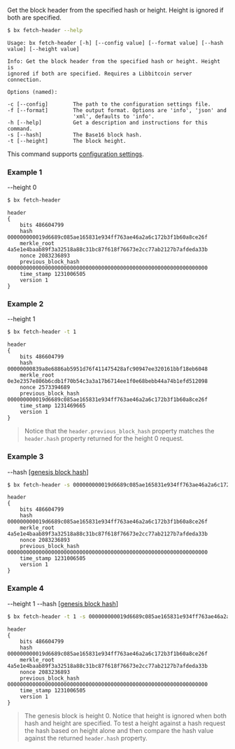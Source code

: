 Get the block header from the specified hash or height. Height is ignored if both are specified.
```sh
$ bx fetch-header --help
```
```
Usage: bx fetch-header [-h] [--config value] [--format value] [--hash
value] [--height value]

Info: Get the block header from the specified hash or height. Height is
ignored if both are specified. Requires a Libbitcoin server connection.

Options (named):

-c [--config]        The path to the configuration settings file.
-f [--format]        The output format. Options are 'info', 'json' and
                     'xml', defaults to 'info'.
-h [--help]          Get a description and instructions for this command.
-s [--hash]          The Base16 block hash.
-t [--height]        The block height.
```
This command supports [configuration settings](Configuration-Settings).
### Example 1
--height 0
```sh
$ bx fetch-header
```
```
header
{
    bits 486604799
    hash 000000000019d6689c085ae165831e934ff763ae46a2a6c172b3f1b60a8ce26f
    merkle_root 4a5e1e4baab89f3a32518a88c31bc87f618f76673e2cc77ab2127b7afdeda33b
    nonce 2083236893
    previous_block_hash 0000000000000000000000000000000000000000000000000000000000000000
    time_stamp 1231006505
    version 1
}
```
### Example 2
--height 1
```sh
$ bx fetch-header -t 1
```
```
header
{
    bits 486604799
    hash 00000000839a8e6886ab5951d76f411475428afc90947ee320161bbf18eb6048
    merkle_root 0e3e2357e806b6cdb1f70b54c3a3a17b6714ee1f0e68bebb44a74b1efd512098
    nonce 2573394689
    previous_block_hash 000000000019d6689c085ae165831e934ff763ae46a2a6c172b3f1b60a8ce26f
    time_stamp 1231469665
    version 1
}
```

> Notice that the `header.previous_block_hash` property matches the `header.hash` property returned for the height 0 request.

### Example 3
--hash [[genesis block hash](https://en.bitcoin.it/wiki/Genesis_block)]
```sh
$ bx fetch-header -s 000000000019d6689c085ae165831e934ff763ae46a2a6c172b3f1b60a8ce26f
```
```
header
{
    bits 486604799
    hash 000000000019d6689c085ae165831e934ff763ae46a2a6c172b3f1b60a8ce26f
    merkle_root 4a5e1e4baab89f3a32518a88c31bc87f618f76673e2cc77ab2127b7afdeda33b
    nonce 2083236893
    previous_block_hash 0000000000000000000000000000000000000000000000000000000000000000
    time_stamp 1231006505
    version 1
}
```
### Example 4
--height 1 --hash [[genesis block hash](https://en.bitcoin.it/wiki/Genesis_block)]
```sh
$ bx fetch-header -t 1 -s 000000000019d6689c085ae165831e934ff763ae46a2a6c172b3f1b60a8ce26f
```
```
header
{
    bits 486604799
    hash 000000000019d6689c085ae165831e934ff763ae46a2a6c172b3f1b60a8ce26f
    merkle_root 4a5e1e4baab89f3a32518a88c31bc87f618f76673e2cc77ab2127b7afdeda33b
    nonce 2083236893
    previous_block_hash 0000000000000000000000000000000000000000000000000000000000000000
    time_stamp 1231006505
    version 1
}
```

> The genesis block is height 0. Notice that height is ignored when both hash and height are specified. To test a height against a hash request the hash based on height alone and then compare the hash value against the returned `header.hash` property.